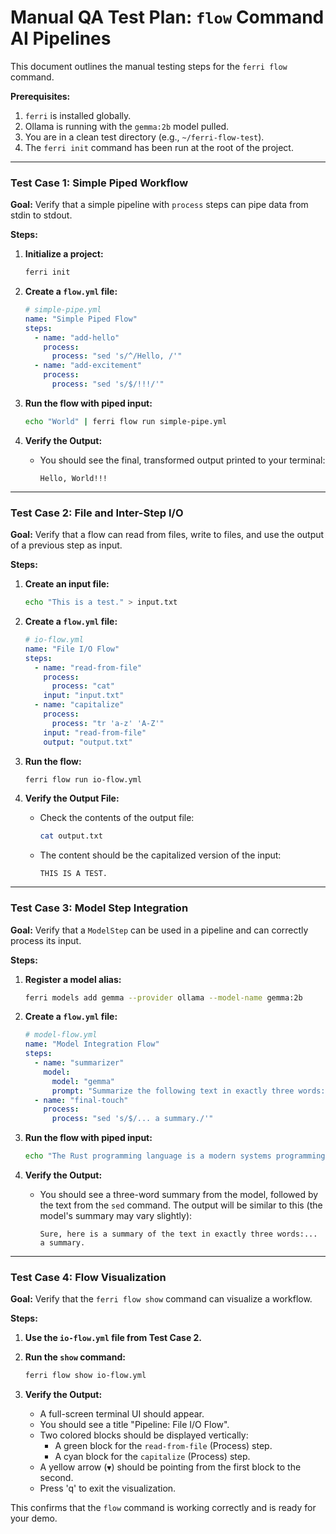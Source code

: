 # Manual QA Test Plan: `flow` Command AI Pipelines

This document outlines the manual testing steps for the `ferri flow` command.

**Prerequisites:**
1.  `ferri` is installed globally.
2.  Ollama is running with the `gemma:2b` model pulled.
3.  You are in a clean test directory (e.g., `~/ferri-flow-test`).
4.  The `ferri init` command has been run at the root of the project.

---

### Test Case 1: Simple Piped Workflow

**Goal:** Verify that a simple pipeline with `process` steps can pipe data from stdin to stdout.

**Steps:**

1.  **Initialize a project:**
    ```bash
    ferri init
    ```

2.  **Create a `flow.yml` file:**
    ```yaml
    # simple-pipe.yml
    name: "Simple Piped Flow"
    steps:
      - name: "add-hello"
        process:
          process: "sed 's/^/Hello, /'"
      - name: "add-excitement"
        process:
          process: "sed 's/$/!!!/'"
    ```

3.  **Run the flow with piped input:**
    ```bash
    echo "World" | ferri flow run simple-pipe.yml
    ```

4.  **Verify the Output:**
    *   You should see the final, transformed output printed to your terminal:
        ```
        Hello, World!!!
        ```

---

### Test Case 2: File and Inter-Step I/O

**Goal:** Verify that a flow can read from files, write to files, and use the output of a previous step as input.

**Steps:**

1.  **Create an input file:**
    ```bash
    echo "This is a test." > input.txt
    ```

2.  **Create a `flow.yml` file:**
    ```yaml
    # io-flow.yml
    name: "File I/O Flow"
    steps:
      - name: "read-from-file"
        process:
          process: "cat"
        input: "input.txt"
      - name: "capitalize"
        process:
          process: "tr 'a-z' 'A-Z'"
        input: "read-from-file"
        output: "output.txt"
    ```

3.  **Run the flow:**
    ```bash
    ferri flow run io-flow.yml
    ```

4.  **Verify the Output File:**
    *   Check the contents of the output file:
        ```bash
        cat output.txt
        ```
    *   The content should be the capitalized version of the input:
        ```
        THIS IS A TEST.
        ```

---

### Test Case 3: Model Step Integration

**Goal:** Verify that a `ModelStep` can be used in a pipeline and can correctly process its input.

**Steps:**

1.  **Register a model alias:**
    ```bash
    ferri models add gemma --provider ollama --model-name gemma:2b
    ```

2.  **Create a `flow.yml` file:**
    ```yaml
    # model-flow.yml
    name: "Model Integration Flow"
    steps:
      - name: "summarizer"
        model:
          model: "gemma"
          prompt: "Summarize the following text in exactly three words:"
      - name: "final-touch"
        process:
          process: "sed 's/$/... a summary./'"
    ```

3.  **Run the flow with piped input:**
    ```bash
    echo "The Rust programming language is a modern systems programming language focused on safety, speed, and concurrency. It accomplishes these goals by being memory safe without using garbage collection." | ferri flow run model-flow.yml
    ```

4.  **Verify the Output:**
    *   You should see a three-word summary from the model, followed by the text from the `sed` command. The output will be similar to this (the model's summary may vary slightly):
        ```
        Sure, here is a summary of the text in exactly three words:... a summary.
        ```

---

### Test Case 4: Flow Visualization

**Goal:** Verify that the `ferri flow show` command can visualize a workflow.

**Steps:**

1.  **Use the `io-flow.yml` file from Test Case 2.**

2.  **Run the `show` command:**
    ```bash
    ferri flow show io-flow.yml
    ```

3.  **Verify the Output:**
    *   A full-screen terminal UI should appear.
    *   You should see a title "Pipeline: File I/O Flow".
    *   Two colored blocks should be displayed vertically:
        *   A green block for the `read-from-file` (Process) step.
        *   A cyan block for the `capitalize` (Process) step.
    *   A yellow arrow (`▼`) should be pointing from the first block to the second.
    *   Press 'q' to exit the visualization.

This confirms that the `flow` command is working correctly and is ready for your demo.

